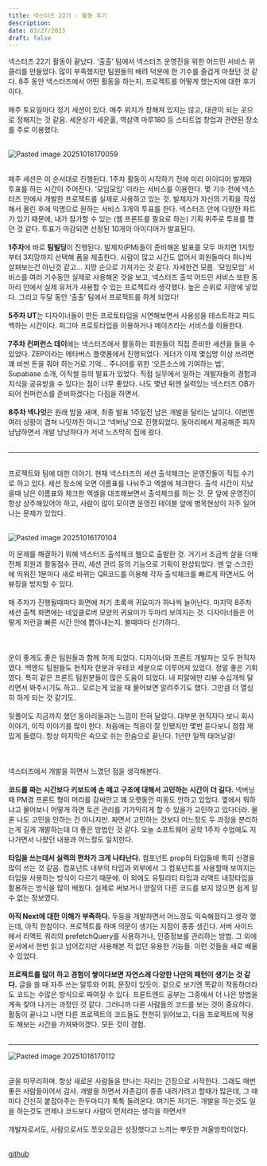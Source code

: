 ```yaml
---
title: 넥스터즈 22기 - 활동 후기
description:
date: 03/27/2023
draft: false
---
```

넥스터즈 22기 활동이 끝났다. ‘출출’ 팀에서 넥스터즈 운영진을 위한 어드민 서비스 위클리를 만들었다. 많이 부족했지만 팀원들의 배려 덕분에 한 기수를 즐겁게 마쳤던 것 같다. 8주 동안 넥스터즈에서 어떤 활동을 하는지, 프로젝트를 어떻게 했는지에 대한 후기이다.  
   
매주 토요일마다 정기 세션이 있다. 매주 위치가 정해져 있지는 않고, 대관이 되는 곳으로 정해지는 것 같음. 세운상가 세운홀, 역삼역 마루180 등 스타트업 창업과 관련된 장소를 주로 이용했다.  
 

![Pasted image 20251016170059](https://obsidian-content-assets.s3.ap-southeast-2.amazonaws.com/2025/10/16/Pasted%20image%2020251016170059.png)

   
매주 세션은 이 순서대로 진행된다. 1주차 활동이 시작하기 전에 미리 아이디어 발제와 투표를 하는 시간이 주어진다. ‘모임모임’ 이라는 서비스를 이용한다. 몇 기수 전에 넥스터즈 안에서 개발한 프로젝트를 실제로 사용하고 있는 것. 발제자가 자신의 기획을 작성해서 올린 후에 익명으로 원하는 서비스 3개의 투표를 한다. 넥스터즈 안에 다양한 파트가 있기 때문에, 내가 참가할 수 있는 (웹 프론트를 필요로 하는) 기획 위주로 투표를 했던 것 같다. 투표가 마감되면 선정된 10개의 아이디어가 발표된다.   
   
**1주차**에 바로 **팀빌딩**이 진행된다. 발제자(PM)들이 준비해온 발표를 모두 마치면 1지망부터 3지망까지 선택해 폼을 제출한다. 사람이 많고 시간도 없어서 회원들마다 하나씩 살펴보는건 아닌것 같고… 지망 순으로 가져가는 것 같다. 자세한건 모름. ‘모임모임’ 서비스를 여러 기수동안 실제로 사용해온 것을 보고, 넥스터즈 출석 어드민 서비스 또한 동아리 안에서 실제 유저가 사용할 수 있는 프로젝트라 생각했다. 높은 순위로 지망에 넣었다. 그리고 두달 동안 ‘출출’ 팀에서 프로젝트를 하게 되었다!  
   
**5주차 UT**는 디자이너들이 만든 프로토타입을 시연해보면서 사용성을 테스트하고 피드백하는 시간이다. 피그마 프로토타입을 이용하거나 메이즈라는 서비스를 이용한다.  
   
**7주차 컨퍼런스 데이**에는 넥스터즈에서 활동하는 회원들이 직접 준비한 세션을 들을 수 있었다. ZEP이라는 메타버스 플랫폼에서 진행되었다. 게더가 이제 몇십명 이상 쓰려면 꽤 비싼 돈을 줘야 하는거로 기억... 주니어를 위한 ‘오픈소스에 기여하는 법’, Supabase 소개, 이직썰 등의 발표가 있었다. 직접 실무에서 일하는 개발자들의 경험과 지식을 공유받을 수 있다는 점이 너무 좋았다. 나도 몇년 뒤엔 실력있는 넥스터즈 OB가 되어 컨퍼런스를 준비하겠다는 다짐을 하면서.  
   
**8주차 넥나잇**은 원래 밤을 새며, 최종 발표 1주일전 남은 개발을 달리는 날이다. 이번엔 여러 상황이 겹쳐 나잇까진 아니고 ‘넥버닝’으로 진행되었다. 동아리에서 제공해준 피자 냠냠하면서 개발 낭낭하다가 저녁 느즈막히 집에 왔다.  
 

---

   
프로젝트와 팀에 대한 이야기. 현재 넥스터즈의 세션 출석체크는 운영진들이 직접 수기로 하고 있다. 세션 장소에 오면 이름표를 나눠주고 엑셀에 체크한다. 출석 시간이 지났을때 남은 이름표와 체크한 엑셀을 대조해보면서 출석체크를 하는 것. 문 앞에 운영진이 항상 상주해있어야 하고, 사람이 많이 모이면 운영진 테이블 앞에 병목현상이 자주 일어나는 문제가 있었다.  
 

![Pasted image 20251016170104](https://obsidian-content-assets.s3.ap-southeast-2.amazonaws.com/2025/10/16/Pasted%20image%2020251016170104.png)

이 문제를 해결하기 위해 넥스터즈 출석체크 웹으로 출발한 것. 거기서 조금씩 살을 더해 전체 회원과 활동점수 관리, 세션 관리 등의 기능으로 기획이 완성되었다. 맨 앞 스크린에 띄워진 1분마다 새로 바뀌는 QR코드를 이용해 각자 출석체크를 빠르게 하면서도 어뷰징을 방지할 수 있다.  
   
매 주차가 진행될때마다 화면에 저기 초록색 귀요미가 하나씩 늘어난다. 마지막 8주차 세션 출첵 화면에는 네잎클로버 모양의 귀요미가 두마리 보여지는 것. 디자이너들은 어떻게 저런걸 빠른 시간 안에 뽑아내는지. 볼때마다 신기하다.   
   
   
   
운이 좋게도 좋은 팀원들과 함께 하게 되었다. 디자이너와 프론트 개발자는 모두 현직자였다. 백엔드 팀원들도 현직자 한분과 우테코 세분으로 이루어져 있었다. 정말 좋은 기회였다. 특히 같은 프론트 팀원분들이 많은 도움이 되었다. 내 피알에만 리뷰 수십개씩 달리면서 봐주시기도 하고.. 모르는게 있을 때 물어보면 알려주기도 했다. 그만큼 더 열심히 하게 되는 것 같기도.  
   
뒷풀이도 지금까지 했던 동아리들과는 느낌이 전혀 달랐다. 대부분 현직자다 보니 회사 이야기, 이직 이야기를 많이 한다. 처음에는 적응이 잘 안됐지만 몇번 듣다보니 점점 재밌게 들렸다. 항상 마지막은 속으로 쉬는 한숨으로 끝난다. 1년만 일찍 태어날걸!  
   
   
   
넥스터즈에서 개발을 하면서 느꼈던 점을 생각해본다.  
   
**코드를 짜는 시간보다 키보드에 손 떼고 구조에 대해서 고민하는 시간이 더 길다.** 넥버닝때 PM겸 프론트 형이 머리를 감싸안고 꽤 오랫동안 미동도 안하고 있었다. 옆에서 뭐하냐고 물어보니 어떻게 하면 토큰 관리를 기가막히게 할 수 있을가 고민하고 있다더라. 물론 나도 고민을 안하는 건 아니지만. 짜면서 고민하는 것보다 어느정도 두 과정을 분리하는게 길게 개발하는데 더 좋은 방법인 것 같다. 오늘 소프트웨어 공학 1주차 수업에도 지나가면서 나왔던 내용과 어느정도 일치한다.  
   
**타입을 쓰는데서 실력의 편차가 크게 나타난다.** 컴포넌트 prop의 타입들에 특히 신경을 많이 쓰는 것 같음. 컴포넌트 내부의 타입과 외부에서 그 컴포넌트를 사용할때 보여지는 타입을 사용하는 방식이 다르기 때문에. 이 외에도 유틸리티 타입과 리액트 내장타입을 활용하는 방식을 많이 배웠다. 실제로 써보거나 양질의 다른 코드를 보지 않으면 쉽게 알 수 없는 정보였다.  
   
**아직 Next에 대한 이해가 부족하다.** 두둥을 개발하면서 어느정도 익숙해졌다고 생각 했는데, 아직 한참이다. 프로젝트를 하며 의문이 생기는 지점이 종종 생긴다. 서버 사이드에서 리액트 쿼리의 prefetchQuery를 사용하거나, 인증정보를 관리하는 방법. 그 외에 문서에서 한번 읽고 넘어갔지만 사용해본 적 없던 유용한 기능들. 이런 것들을 새로 배울 수 있었다.  
   
**프로젝트를 많이 하고 경험이 쌓이다보면 자연스레 다양한 나만의 패턴이 생기는 것 같다.** 글을 쓸 때 자주 쓰는 말투와 어휘, 문장이 있듯이. 겉으로 보기엔 똑같이 작동하더라도 코드는 수많은 방식으로 짜여질 수 있다. 프론트엔드 공부는 그중에서 더 나은 방법을 계속 찾아 나가는 과정인 것 같다. 그러니까 다른 사람들의 코드를 보는 것이 중요하다. 활동이 끝나고 나면 다른 프로젝트의 코드들도 천천히 읽어보고, 다음 프로젝트에 적용도 해보는 시간을 가져봐야겠다. 모든 것이 경험.  
 

---

![Pasted image 20251016170112](https://obsidian-content-assets.s3.ap-southeast-2.amazonaws.com/2025/10/16/Pasted%20image%2020251016170112.png)

   
글을 마무리하며. 항상 새로운 사람들을 만나는 자리는 긴장으로 시작한다. 그래도 매번 좋은 사람들이어서 감사. 개발을 하면서 자존감이 종종 내려가려고 할때가 많은데, 그 때마다 간신히 붙잡아주는 한두마디가 툭툭 들려온다. 여기든 저기든. 개발을 하는것도 일을 하는것도 언제나 코드보다 사람이 먼저라는 생각을 하면서!!   
   
개발자로서도, 사람으로서도 쪼오오금은 성장했다고 느끼는 뿌듯한 겨울방학이었다.  
 

[github](https://github.com/Nexters/nexters-admin-client)